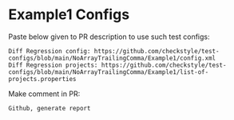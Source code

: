 # Example1 Configs
Paste below given to PR description to use such test configs:
```
Diff Regression config: https://github.com/checkstyle/test-configs/blob/main/NoArrayTrailingComma/Example1/config.xml
Diff Regression projects: https://github.com/checkstyle/test-configs/blob/main/NoArrayTrailingComma/Example1/list-of-projects.properties
```
Make comment in PR:
```
Github, generate report
```
